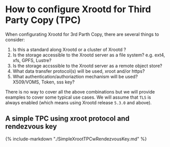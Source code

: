 # How to configure Xrootd for Third Party Copy (TPC)

When configurating Xrootd for 3rd Parth Copy, there are several things to consider:

1. Is this a standard along Xrootd or a cluster of Xrootd ?
2. Is the storage accessible to the Xrootd server as a file system? e.g. ext4, xfs, GPFS, Lustre?
3. Is the storage accsssible to the Xrootd server as a remote object store?
4. What data transfer protocol(s) will be used, xroot and/or https?
5. What authentication/authoriaztion mechanism will be used? X509/VOMS, Token, sss key?

There is no way to cover all the above combinations but we will provide examples to cover some typical use cases. 
We will assume that `TLS` is always enabled (which means using Xrootd release `5.3.0` and above).

## A simple TPC using xroot protocol and rendezvous key
{% include-markdown "./SimpleXrootTPCwRendezvousKey.md" %}

